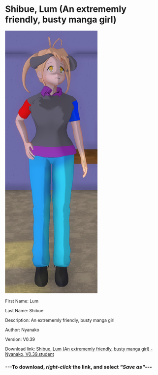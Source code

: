 # Shibue, Lum (An extrememly friendly, busty manga girl)

<img src = "https://raw.githubusercontent.com/Arbiter1223/Daigaku-Gurashi-Custom-Students/master/Students/Files/Shibue%2C%20Lum%20(An%20extrememly%20friendly%2C%20busty%20manga%20girl).png">

First Name: Lum

Last Name: Shibue

Description: An extrememly friendly, busty manga girl

Author: Nyanako

Version: V0.39

Download link: <a href="https://raw.githubusercontent.com/Arbiter1223/Daigaku-Gurashi-Custom-Students/master/Students/Files/Shibue%2C%20Lum%20(An%20extrememly%20friendly%2C%20busty%20manga%20girl)%20-%20Nyanako%2C%20V0.39.student">Shibue, Lum (An extrememly friendly, busty manga girl) - Nyanako, V0.39.student</a>

### ---**To download, _right-click_ the link, and select _"Save as"_**---
